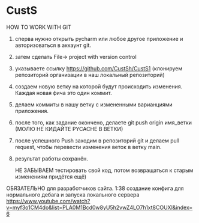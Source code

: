 # CustS
HOW TO WORK WITH GIT
1. сперва нужно открыть pycharm или любое другое приложение и авторизоваться в аккаунт git.
2. затем сделать File-> project with version control
3. указываете ссылку https://github.com/CustSh/CustS1      (клонируем репозиторий организации в наш локальный репозиторий)
4. создаем новую ветку на которой будут происходить изменения. Каждая новая фича это один коммит.
5. делаем коммиты в нашу ветку с измененными варианциями приложения.
6. после того, как задание окончено, делаете git push origin имя_ветки       (МОЛЮ НЕ КИДАЙТЕ PYCACHE В ВЕТКИ)
7. после успешного Push заходим в репозиторий git и делаем pull request, чтобы перевести изменения веток в ветку main.
8. результат работы сохранён.

   НЕ ЗАБЫВАЕМ тестировать свой код, потом возвращаться к старым изменениям придётся ещё)


ОБЯЗАТЕЛЬНО для разработчиков сайта.
1:38 создание конфига для нормального дебага и запуска локального сервера
https://www.youtube.com/watch?v=myf3o1CM4do&list=PLA0M1Bcd0w8yU5h2vwZ4LO7h1xt8COUXl&index=6

